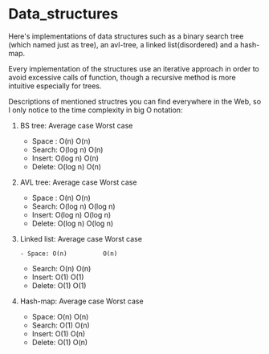# Data_structures
Here's implementations of data structures such as a binary search tree (which named just as tree), an avl-tree, a linked list(disordered) and a hash-map.

Every implementation of the structures use an iterative approach in order to avoid excessive calls of function, though a recursive method is more intuitive especially
for trees.

Descriptions of mentioned structres you can find everywhere in the Web, so I only notice to the time complexity in big O notation:
1. BS tree: Average case   Worst case
      - Space : O(n)       O(n) 
      - Search: O(log n)   O(n)
      - Insert: O(log n)   O(n)
      - Delete: O(log n)   O(n)

2.  AVL tree: Average case  Worst case
    - Space : O(n)          O(n)
    - Search: O(log n)      O(log n)
    - Insert: O(log n)      O(log n)
    - Delete: O(log n)      O(log n)
  
 3. Linked list: Average case  Worst case 
        
        - Space: O(n)          O(n)  
       - Search: O(n)          O(n)
       - Insert: O(1)          O(1)
       - Delete: O(1)          O(1)
 
 4. Hash-map: Average case Worst case
     - Space: O(n)          O(n)  
    - Search: O(1)          O(n)
    - Insert: O(1)          O(n)
    - Delete: O(1)          O(n)
